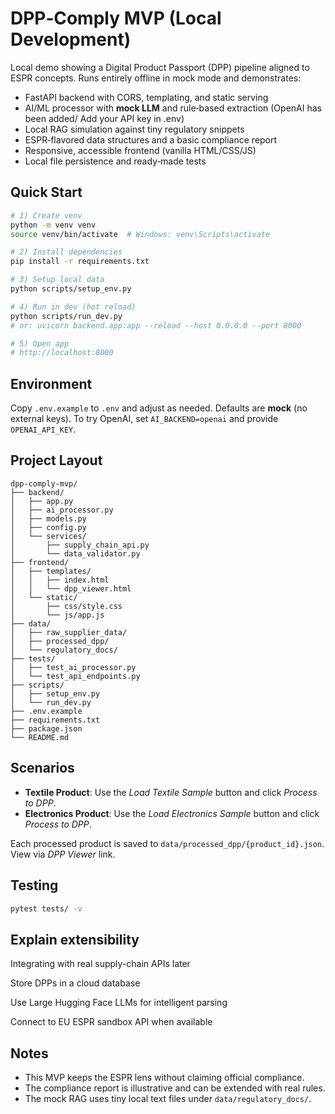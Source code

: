 # DPP‑Comply MVP (Local Development)

Local demo showing a Digital Product Passport (DPP) pipeline aligned to ESPR concepts.
Runs entirely offline in mock mode and demonstrates:
- FastAPI backend with CORS, templating, and static serving
- AI/ML processor with **mock LLM** and rule‑based extraction (OpenAI has been added/ Add your API key in .env)
- Local RAG simulation against tiny regulatory snippets
- ESPR‑flavored data structures and a basic compliance report
- Responsive, accessible frontend (vanilla HTML/CSS/JS)
- Local file persistence and ready‑made tests

## Quick Start

```bash
# 1) Create venv
python -m venv venv
source venv/bin/activate  # Windows: venv\Scripts\activate

# 2) Install dependencies
pip install -r requirements.txt

# 3) Setup local data
python scripts/setup_env.py

# 4) Run in dev (hot reload)
python scripts/run_dev.py
# or: uvicorn backend.app:app --reload --host 0.0.0.0 --port 8000

# 5) Open app
# http://localhost:8000
```

## Environment

Copy `.env.example` to `.env` and adjust as needed.
Defaults are **mock** (no external keys). To try OpenAI, set `AI_BACKEND=openai` and provide `OPENAI_API_KEY`.

## Project Layout

```
dpp-comply-mvp/
├── backend/
│   ├── app.py
│   ├── ai_processor.py
│   ├── models.py
│   ├── config.py
│   └── services/
│       ├── supply_chain_api.py
│       └── data_validator.py
├── frontend/
│   ├── templates/
│   │   ├── index.html
│   │   └── dpp_viewer.html
│   └── static/
│       ├── css/style.css
│       └── js/app.js
├── data/
│   ├── raw_supplier_data/
│   ├── processed_dpp/
│   └── regulatory_docs/
├── tests/
│   ├── test_ai_processor.py
│   └── test_api_endpoints.py
├── scripts/
│   ├── setup_env.py
│   └── run_dev.py
├── .env.example
├── requirements.txt
├── package.json
└── README.md
```

## Scenarios

- **Textile Product**: Use the *Load Textile Sample* button and click *Process to DPP*.
- **Electronics Product**: Use the *Load Electronics Sample* button and click *Process to DPP*.

Each processed product is saved to `data/processed_dpp/{product_id}.json`. View via *DPP Viewer* link.

## Testing

```bash
pytest tests/ -v
```

## Explain extensibility

Integrating with real supply-chain APIs later 

Store DPPs in a cloud database

Use Large Hugging Face LLMs for intelligent parsing

Connect to EU ESPR sandbox API when available

## Notes

- This MVP keeps the ESPR lens without claiming official compliance.
- The compliance report is illustrative and can be extended with real rules.
- The mock RAG uses tiny local text files under `data/regulatory_docs/`.

